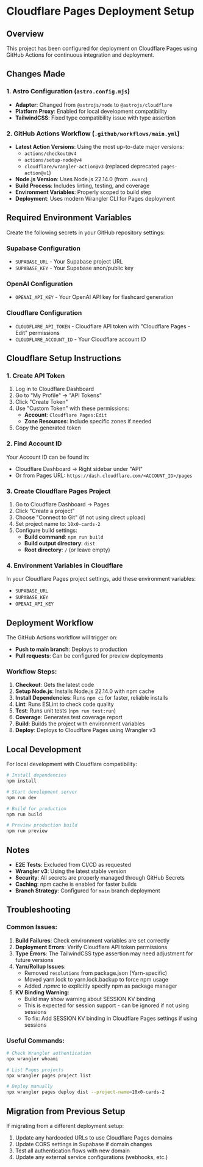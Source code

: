 # Cloudflare Pages Deployment Setup

## Overview

This project has been configured for deployment on Cloudflare Pages using GitHub Actions for continuous integration and deployment.

## Changes Made

### 1. Astro Configuration (`astro.config.mjs`)

- **Adapter**: Changed from `@astrojs/node` to `@astrojs/cloudflare`
- **Platform Proxy**: Enabled for local development compatibility
- **TailwindCSS**: Fixed type compatibility issue with type assertion

### 2. GitHub Actions Workflow (`.github/workflows/main.yml`)

- **Latest Action Versions**: Using the most up-to-date major versions:
  - `actions/checkout@v4`
  - `actions/setup-node@v4` 
  - `cloudflare/wrangler-action@v3` (replaced deprecated `pages-action@v1`)
- **Node.js Version**: Uses Node.js 22.14.0 (from `.nvmrc`)
- **Build Process**: Includes linting, testing, and coverage
- **Environment Variables**: Properly scoped to build step
- **Deployment**: Uses modern Wrangler CLI for Pages deployment

## Required Environment Variables

Create the following secrets in your GitHub repository settings:

### Supabase Configuration
- `SUPABASE_URL` - Your Supabase project URL
- `SUPABASE_KEY` - Your Supabase anon/public key

### OpenAI Configuration
- `OPENAI_API_KEY` - Your OpenAI API key for flashcard generation

### Cloudflare Configuration
- `CLOUDFLARE_API_TOKEN` - Cloudflare API token with "Cloudflare Pages - Edit" permissions
- `CLOUDFLARE_ACCOUNT_ID` - Your Cloudflare account ID

## Cloudflare Setup Instructions

### 1. Create API Token

1. Log in to Cloudflare Dashboard
2. Go to "My Profile" → "API Tokens"
3. Click "Create Token"
4. Use "Custom Token" with these permissions:
   - **Account**: `Cloudflare Pages:Edit`
   - **Zone Resources**: Include specific zones if needed
5. Copy the generated token

### 2. Find Account ID

Your Account ID can be found in:
- Cloudflare Dashboard → Right sidebar under "API"
- Or from Pages URL: `https://dash.cloudflare.com/<ACCOUNT_ID>/pages`

### 3. Create Cloudflare Pages Project

1. Go to Cloudflare Dashboard → Pages
2. Click "Create a project"
3. Choose "Connect to Git" (if not using direct upload)
4. Set project name to: `10x0-cards-2`
5. Configure build settings:
   - **Build command**: `npm run build`
   - **Build output directory**: `dist`
   - **Root directory**: `/` (or leave empty)

### 4. Environment Variables in Cloudflare

In your Cloudflare Pages project settings, add these environment variables:
- `SUPABASE_URL`
- `SUPABASE_KEY` 
- `OPENAI_API_KEY`

## Deployment Workflow

The GitHub Actions workflow will trigger on:
- **Push to main branch**: Deploys to production
- **Pull requests**: Can be configured for preview deployments

### Workflow Steps:
1. **Checkout**: Gets the latest code
2. **Setup Node.js**: Installs Node.js 22.14.0 with npm cache
3. **Install Dependencies**: Runs `npm ci` for faster, reliable installs
4. **Lint**: Runs ESLint to check code quality
5. **Test**: Runs unit tests (`npm run test:run`)
6. **Coverage**: Generates test coverage report
7. **Build**: Builds the project with environment variables
8. **Deploy**: Deploys to Cloudflare Pages using Wrangler v3

## Local Development

For local development with Cloudflare compatibility:

```bash
# Install dependencies
npm install

# Start development server
npm run dev

# Build for production
npm run build

# Preview production build
npm run preview
```

## Notes

- **E2E Tests**: Excluded from CI/CD as requested
- **Wrangler v3**: Using the latest stable version
- **Security**: All secrets are properly managed through GitHub Secrets
- **Caching**: npm cache is enabled for faster builds
- **Branch Strategy**: Configured for `main` branch deployment

## Troubleshooting

### Common Issues:

1. **Build Failures**: Check environment variables are set correctly
2. **Deployment Errors**: Verify Cloudflare API token permissions
3. **Type Errors**: The TailwindCSS type assertion may need adjustment for future versions
4. **Yarn/Rollup Issues**: 
   - Removed `resolutions` from package.json (Yarn-specific)
   - Moved yarn.lock to yarn.lock.backup to force npm usage
   - Added .npmrc to explicitly specify npm as package manager
5. **KV Binding Warning**: 
   - Build may show warning about SESSION KV binding
   - This is expected for session support - can be ignored if not using sessions
   - To fix: Add SESSION KV binding in Cloudflare Pages settings if using sessions

### Useful Commands:

```bash
# Check Wrangler authentication
npx wrangler whoami

# List Pages projects
npx wrangler pages project list

# Deploy manually
npx wrangler pages deploy dist --project-name=10x0-cards-2
```

## Migration from Previous Setup

If migrating from a different deployment setup:

1. Update any hardcoded URLs to use Cloudflare Pages domains
2. Update CORS settings in Supabase if domain changes
3. Test all authentication flows with new domain
4. Update any external service configurations (webhooks, etc.)
